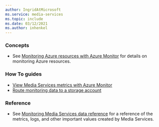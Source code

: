 ```yaml
---
author: IngridAtMicrosoft
ms.service: media-services 
ms.topic: include
ms.date: 03/12/2021
ms.author: inhenkel
---
```


<!-- Monitoring next steps -->
### Concepts

- See [Monitoring Azure resources with Azure Monitor](https://docs.microsoft.com/azure/azure-monitor/insights/monitor-azure-resource) for details on monitoring Azure resources.

### How To guides

- [View Media Services metrics with Azure Monitor](..media-services-metrics-howto.md)
- [Route monitoring data to a storage account](../media-services-diagnostic-logs-howto.md)

### Reference

- See [Monitoring Media Services data reference](../monitoring/monitor-media-services-data-reference.md) for a reference of the metrics, logs, and other important values created by Media Services.
